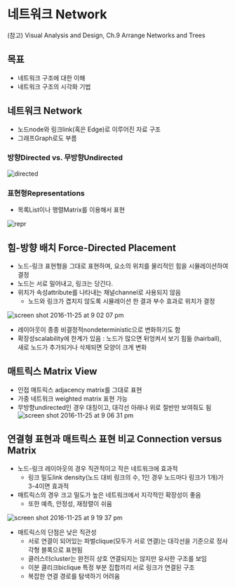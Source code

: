 네트워크 Network
===
(참고) Visual Analysis and Design, Ch.9 Arrange Networks and Trees

목표
---
- 네트워크 구조에 대한 이해
- 네트워크 구조의 시각화 기법



네트워크 Network
---
- 노드node와 링크link(혹은 Edge)로 이루어진 자료 구조
- 그래프Graph로도 부름

### 방향Directed vs. 무방향Undirected

![directed](http://webmathematics.net/images/three-node%20networks.jpg)


### 표현형Representations
 - 목록List이나 행렬Matrix를 이용해서 표현

![repr](http://cis-linux1.temple.edu/~pwang/9615-AA/Lecture/09-01.jpg)


힘-방향 배치 Force-Directed Placement
----
- 노드-링크 표현형을 그대로 표현하며, 요소의 위치를 물리적인 힘을 시뮬레이션하여 결정
- 노드는 서로 밀어내고, 링크는 당긴다.
- 위치가 속성attribute를 나타내는 채널channel로 사용되지 않음
  - 노드와 링크가 겹치지 않도록 시뮬레이션 한 결과 부수 효과로 위치가 결정

![screen shot 2016-11-25 at 9 02 07 pm](https://cloud.githubusercontent.com/assets/253408/20624820/7e3614b2-b352-11e6-850b-a7bfcb759956.png)

- 레이아웃이 종종 비결정적nondeterministic으로 변화하기도 함
- 확장성scalability에 한계가 있음 : 노드가 많으면 뒤엉켜서 보기 힘듦 (hairball), 새로 노드가 추가되거나 삭제되면 모양이 크게 변화


매트릭스 Matrix View
---

- 인접 매트릭스 adjacency matrix를 그대로 표현
- 가중 네트워크 weighted matrix 표현 가능
- 무방향undirected인 경우 대칭이고, 대각선 아래나 위로 절반만 보여줘도 됨
![screen shot 2016-11-25 at 9 06 31 pm](https://cloud.githubusercontent.com/assets/253408/20624913/1097eb96-b353-11e6-939d-33ff17e22479.png)


연결형 표현과 매트릭스 표현 비교 Connection versus Matrix
---
- 노드-링크 레이아웃의 경우 직관적이고 작은 네트워크에 효과적
  - 링크 밀도link density(노드 대비 링크의 수, 1인 경우 노드마다 링크가 1개)가 3-4이면 효과적
- 매트릭스의 경우 크고 밀도가 높은 네트워크에서 지각적인 확장성이 좋음
  - 또한 예측, 안정성, 재정렬이 쉬움

![screen shot 2016-11-25 at 9 19 37 pm](https://cloud.githubusercontent.com/assets/253408/20625162/e5fe572e-b354-11e6-9afc-dc87065ff1f5.png)

- 매트릭스의 단점은 낮은 직관성
  - 서로 연결이 되어있는 파벌clique(모두가 서로 연결)는 대각선을 기준으로 정사각형 블록으로 표현됨
  - 클러스터cluster는 완전히 상호 연결되지는 않지만 유사한 구조를 보임
  - 이분 클리크biclique 특정 부분 집합끼리 서로 링크가 연결된 구조
  - 복잡한 연결 경로를 탐색하기 어려움 
